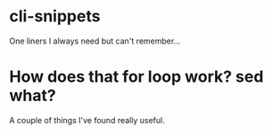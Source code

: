 # cli-snippets
One liners I always need but can't remember...
# How does that for loop work? sed what?
A couple of things I've found really useful.
